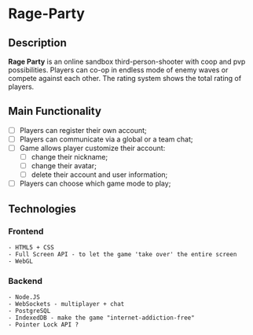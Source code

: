 # Rage-Party
## Description
**Rage Party** is an online sandbox third-person-shooter with coop and pvp possibilities. Players can co-op in endless mode of enemy waves or compete against each other. The rating system shows the total rating of players.
## Main Functionality
- [ ] Players can register their own account;   
- [ ] Players can communicate via a global or a team chat;
- [ ] Game allows player customize their account:
  - [ ] change their nickname;
  - [ ] change their avatar;
  - [ ] delete their account and user information;
- [ ] Players can choose which game mode to play;

## Technologies

### Frontend
```
- HTML5 + CSS
- Full Screen API - to let the game 'take over' the entire screen
- WebGL
```
### Backend
```
- Node.JS
- WebSockets - multiplayer + chat
- PostgreSQL
- IndexedDB - make the game "internet-addiction-free"
- Pointer Lock API ?
```
